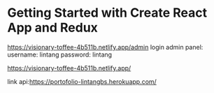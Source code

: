 # Getting Started with Create React App and Redux

https://visionary-toffee-4b511b.netlify.app/admin
login admin panel:
username: lintang
password: lintang


https://visionary-toffee-4b511b.netlify.app/

link api:https://portofolio-lintangbs.herokuapp.com/
